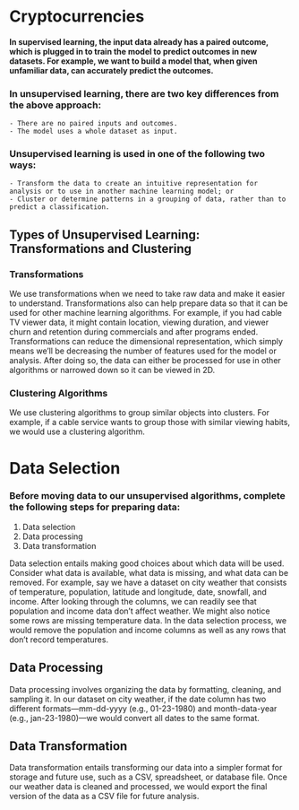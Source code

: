 # Cryptocurrencies

#### In supervised learning, the input data already has a paired outcome, which is plugged in to train the model to predict outcomes in new datasets. For example, we want to build a model that, when given unfamiliar data, can accurately predict the outcomes.

### In unsupervised learning, there are two key differences from the above approach:

    - There are no paired inputs and outcomes.
    - The model uses a whole dataset as input.

### Unsupervised learning is used in one of the following two ways:

    - Transform the data to create an intuitive representation for analysis or to use in another machine learning model; or
    - Cluster or determine patterns in a grouping of data, rather than to predict a classification.



## Types of Unsupervised Learning: Transformations and Clustering

### Transformations
We use transformations when we need to take raw data and make it easier to understand. Transformations also can help prepare data so that it can be used for other machine learning algorithms. 
For example, if you had cable TV viewer data, it might contain location, viewing duration, and viewer churn and retention during commercials and after programs ended. 
Transformations can reduce the dimensional representation, which simply means we’ll be decreasing the number of features used for the model or analysis. After doing so, the data can either be processed for use in other algorithms or narrowed down so it can be viewed in 2D.

### Clustering Algorithms
We use clustering algorithms to group similar objects into clusters. For example, if a cable service wants to group those with similar viewing habits, we would use a clustering algorithm.




# Data Selection

### Before moving data to our unsupervised algorithms, complete the following steps for preparing data:

1. Data selection
2. Data processing
3. Data transformation

Data selection entails making good choices about which data will be used. Consider what data is available, what data is missing, and what data can be removed. For example, say we have a dataset on city weather that consists of temperature, population, latitude and longitude, date, snowfall, and income. After looking through the columns, we can readily see that population and income data don’t affect weather. We might also notice some rows are missing temperature data. In the data selection process, we would remove the population and income columns as well as any rows that don’t record temperatures.

## Data Processing

Data processing involves organizing the data by formatting, cleaning, and sampling it. In our dataset on city weather, if the date column has two different formats—mm-dd-yyyy (e.g., 01-23-1980) and month-data-year (e.g., jan-23-1980)—we would convert all dates to the same format.

## Data Transformation

Data transformation entails transforming our data into a simpler format for storage and future use, such as a CSV, spreadsheet, or database file. Once our weather data is cleaned and processed, we would export the final version of the data as a CSV file for future analysis.
